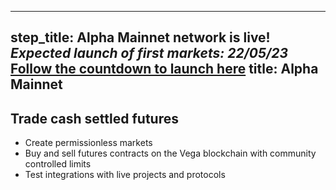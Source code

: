 
---
step_title: Alpha Mainnet network is live! <i>Expected launch of first markets: 22/05/23</i><br><a class="underline hover:no-underline" target="_blank" href="https://vegaprotocol.notion.site/The-Road-to-Vega-Mainnet-Countdown-to-Trading-576bc2655b0742cd941d38569c456240">Follow the countdown to launch here</a>
title: Alpha Mainnet
---

## Trade cash settled futures

- Create permissionless markets
- Buy and sell futures contracts on the Vega blockchain with community controlled limits
- Test integrations with live projects and protocols
